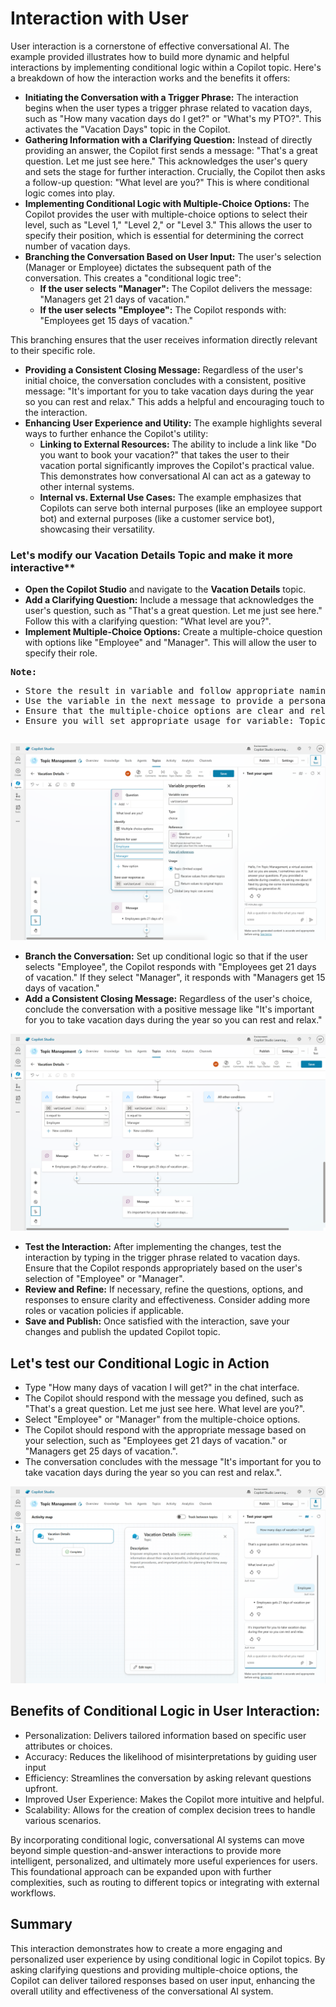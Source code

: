# Interaction with User
User interaction is a cornerstone of effective conversational AI. The example provided illustrates how to build more dynamic and helpful interactions by implementing conditional logic within a Copilot topic.
Here's a breakdown of how the interaction works and the benefits it offers:
- **Initiating the Conversation with a Trigger Phrase:** The interaction begins when the user types a trigger phrase related to vacation days, such as "How many vacation days do I get?" or "What's my PTO?". This activates the "Vacation Days" topic in the Copilot.
- **Gathering Information with a Clarifying Question:** Instead of directly providing an answer, the Copilot first sends a message: "That's a great question. Let me just see here." This acknowledges the user's query and sets the stage for further interaction. Crucially, the Copilot then asks a follow-up question: "What level are you?" This is where conditional logic comes into play.
- **Implementing Conditional Logic with Multiple-Choice Options:** The Copilot provides the user with multiple-choice options to select their level, such as "Level 1," "Level 2," or "Level 3." This allows the user to specify their position, which is essential for determining the correct number of vacation days.
- **Branching the Conversation Based on User Input:** The user's selection (Manager or Employee) dictates the subsequent path of the conversation. This creates a "conditional logic tree":
  - **If the user selects "Manager":** The Copilot delivers the message: "Managers get 21 days of vacation."
  - **If the user selects "Employee":** The Copilot responds with: "Employees get 15 days of vacation."

This branching ensures that the user receives information directly relevant to their specific role.
- **Providing a Consistent Closing Message:** Regardless of the user's initial choice, the conversation concludes with a consistent, positive message: "It's important for you to take vacation days during the year so you can rest and relax." This adds a helpful and encouraging touch to the interaction.
- **Enhancing User Experience and Utility:** The example highlights several ways to further enhance the Copilot's utility:
	- **Linking to External Resources:** The ability to include a link like "Do you want to book your vacation?" that takes the user to their vacation portal significantly improves the Copilot's practical value. This demonstrates how conversational AI can act as a gateway to other internal systems.
	- **Internal vs. External Use Cases:** The example emphasizes that Copilots can serve both internal purposes (like an employee support bot) and external purposes (like a customer service bot), showcasing their versatility.

### Let's modify our Vacation Details Topic and make it more interactive**
- **Open the Copilot Studio** and navigate to the **Vacation Details** topic.
- **Add a Clarifying Question:** Include a message that acknowledges the user's question, such as "That's a great question. Let me just see here." Follow this with a clarifying question: "What level are you?".
- **Implement Multiple-Choice Options:** Create a multiple-choice question with options like "Employee" and "Manager". This will allow the user to specify their role.

<pre><b>Note:</b><ul><li>Store the result in variable and follow appropriate namin conventions.</li><li>Use the variable in the next message to provide a personalized response.</li><li>Ensure that the multiple-choice options are clear and relevant to the user's context.</li><li>Ensure you will set appropriate usage for variable: Topic(limited scope) or Global(any topic can access)</li></ul></pre>

<img src="ref/Ask-Question.png" />

- **Branch the Conversation:** Set up conditional logic so that if the user selects "Employee", the Copilot responds with "Employees get 21 days of vacation." If they select "Manager", it responds with "Managers get 15 days of vacation."
- **Add a Consistent Closing Message:** Regardless of the user's choice, conclude the conversation with a positive message like "It's important for you to take vacation days during the year so you can rest and relax."

<img src="ref/Create-Conditional-Logic.png" />

- **Test the Interaction:** After implementing the changes, test the interaction by typing in the trigger phrase related to vacation days. Ensure that the Copilot responds appropriately based on the user's selection of "Employee" or "Manager".
- **Review and Refine:** If necessary, refine the questions, options, and responses to ensure clarity and effectiveness. Consider adding more roles or vacation policies if applicable.
- **Save and Publish:** Once satisfied with the interaction, save your changes and publish the updated Copilot topic.

## Let's test our Conditional Logic in Action
- Type "How many days of vacation I will get?" in the chat interface.
- The Copilot should respond with the message you defined, such as "That's a great question. Let me just see here. What level are you?".
- Select "Employee" or "Manager" from the multiple-choice options.
- The Copilot should respond with the appropriate message based on your selection, such as "Employees get 21 days of vacation." or "Managers get 25 days of vacation.".
- The conversation concludes with the message "It's important for you to take vacation days during the year so you can rest and relax.".

<img src="ref/Level-Question.png" />

## Benefits of Conditional Logic in User Interaction:
- Personalization: Delivers tailored information based on specific user attributes or choices.
- Accuracy: Reduces the likelihood of misinterpretations by guiding user input
- Efficiency: Streamlines the conversation by asking relevant questions upfront.
- Improved User Experience: Makes the Copilot more intuitive and helpful.
- Scalability: Allows for the creation of complex decision trees to handle various scenarios.

By incorporating conditional logic, conversational AI systems can move beyond simple question-and-answer interactions to provide more intelligent, personalized, and ultimately more useful experiences for users. This foundational approach can be expanded upon with further complexities, such as routing to different topics or integrating with external workflows.

## Summary
This interaction demonstrates how to create a more engaging and personalized user experience by using conditional logic in Copilot topics. By asking clarifying questions and providing multiple-choice options, the Copilot can deliver tailored responses based on user input, enhancing the overall utility and effectiveness of the conversational AI system.